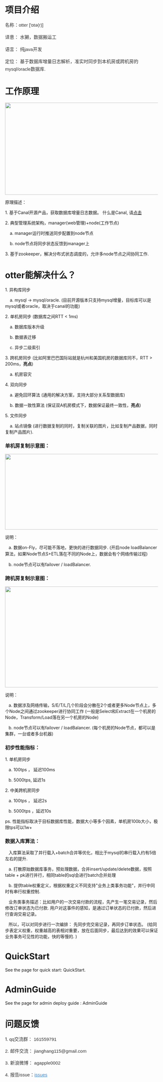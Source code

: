 <div class="blog_content">
    <div class="iteye-blog-content-contain" style="font-size: 14px;">
<h1>项目介绍</h1>
<p style="margin-top: 15px; margin-bottom: 15px; color: #333333; font-family: Helvetica, arial, freesans, clean, sans-serif; font-size: 15px; line-height: 25px;">名称：otter ['ɒtə(r)]</p>
<p style="margin-top: 15px; margin-bottom: 15px; color: #333333; font-family: Helvetica, arial, freesans, clean, sans-serif; font-size: 15px; line-height: 25px;">译意： 水獭，数据搬运工</p>
<p style="margin-top: 15px; margin-bottom: 15px; color: #333333; font-family: Helvetica, arial, freesans, clean, sans-serif; font-size: 15px; line-height: 25px;">语言： 纯java开发</p>
<p style="margin-top: 15px; margin-bottom: 15px; color: #333333; font-family: Helvetica, arial, freesans, clean, sans-serif; font-size: 15px; line-height: 25px;">定位： 基于数据库增量日志解析，准实时同步到本机房或跨机房的mysql/oracle数据库. </p>
<p> </p>
<h1>工作原理</h1>
<p><img width="848" src="http://dl2.iteye.com/upload/attachment/0088/1189/d420ca14-2d80-3d55-8081-b9083606a801.jpg" height="303" alt=""></p>
<p>原理描述：</p>
<p>1.   基于Canal开源产品，获取数据库增量日志数据。 什么是Canal,  请<a href="https://github.com/alibaba/canal">点击</a></p>
<p>2.   典型管理系统架构，manager(web管理)+node(工作节点)</p>
<p>&nbsp;&nbsp;&nbsp;     a.  manager运行时推送同步配置到node节点</p>
<p>&nbsp;&nbsp;&nbsp;     b.  node节点将同步状态反馈到manager上</p>
<p>3.  基于zookeeper，解决分布式状态调度的，允许多node节点之间协同工作. </p>
<p> </p>
<h1>otter能解决什么？</h1>
<p>1.  异构库同步</p>
<p>&nbsp;&nbsp;&nbsp;   a.  mysql -&gt;  mysql/oracle.  (目前开源版本只支持mysql增量，目标库可以是mysql或者oracle，取决于canal的功能)</p>
<p>2.  单机房同步 (数据库之间RTT &lt; 1ms)</p>
<p>&nbsp;&nbsp;&nbsp;   a. 数据库版本升级</p>
<p>&nbsp;&nbsp;&nbsp;   b. 数据表迁移</p>
<p>&nbsp;&nbsp;&nbsp;   c. 异步二级索引</p>
<p>3.  跨机房同步 (比如阿里巴巴国际站就是杭州和美国机房的数据库同不，RTT &gt; 200ms，<strong>亮点</strong>)</p>
<p>&nbsp;&nbsp;&nbsp;   a. 机房容灾</p>
<p>4.  双向同步</p>
<p>&nbsp;&nbsp;&nbsp;    a.  避免回环算法  (通用的解决方案，支持大部分关系型数据库)</p>
<p>&nbsp;&nbsp;&nbsp;    b.  数据一致性算法   (保证双A机房模式下，数据保证最终一致性，<strong>亮点</strong>)</p>
<p>5.  文件同步</p>
<p>&nbsp;&nbsp;&nbsp;    a.  站点镜像  (进行数据复制的同时，复制关联的图片，比如复制产品数据，同时复制产品图片).</p>
<p> </p>
<h3>单机房复制示意图：</h3>
<p><img height="249" width="563" src="http://dl2.iteye.com/upload/attachment/0088/1975/dede22c8-59ca-378a-90d5-4f45b289ab30.jpg" alt=""></p>
<p>说明： </p>
<p>   &nbsp;&nbsp;&nbsp;a.  数据on-Fly，尽可能不落地，更快的进行数据同步.  (开启node <span style="line-height: 1.5;">loadBalancer算法，如果Node节点S+ETL落在不同的Node上，数据会有个网络传输过程</span><span style="line-height: 1.5;">)</span></p>
<p>   &nbsp;&nbsp;&nbsp;b.  node节点可以有failover /  loadBalancer.  </p>
<p> </p>
<h3>跨机房复制示意图：</h3>
<p><img height="332" width="667" src="http://dl2.iteye.com/upload/attachment/0088/1981/5369b533-5b9a-32e6-bbc0-14c407188e93.jpg" alt=""></p>
<p>说明： </p>
<p>   &nbsp;&nbsp;&nbsp;a.  数据涉及网络传输，S/E/T/L几个阶段会分散在2个或者更多Node节点上，多个Node之间通过zookeeper进行协同工作  (一般是Select和Extract在一个机房的Node，Transform/Load落在另一个机房的Node)</p>
<p>   &nbsp;&nbsp;&nbsp;b.  node节点可以有failover /  loadBalancer.  (每个机房的Node节点，都可以是集群，一台或者多台机器)</p>
<p> </p>
<h3>初步性能指标：</h3>
<p>1.  单机房同步</p>
<p>   &nbsp;&nbsp;&nbsp;a.  100tps ， 延迟100ms</p>
<p>   &nbsp;&nbsp;&nbsp;b.  5000tps,  延迟1s</p>
<p>2.  中美跨机房同步</p>
<p>   &nbsp;&nbsp;&nbsp;a.  100tps ， 延迟2s</p>
<p>   &nbsp;&nbsp;&nbsp;b.  5000tps ，延迟10s</p>
ps. 性能指标取决于目标数据库性能，数据大小等多个因素，单机房100b大小，极限tps可以1w+
<p> </p>
<h3>数据入库算法：</h3>
<p>   &nbsp;&nbsp;&nbsp;入库算法采取了并行载入+batch合并等优化，相比于mysql的串行载入约有5倍左右的提升.   </p>
<p>   &nbsp;&nbsp;&nbsp;a.  打散原始数据库事务，预处理数据，合并insert/update/delete数据，按照table + pk进行并行，相同table的sql会进行batch合并处理</p>
<p>   &nbsp;&nbsp;&nbsp;b.  提供table权重定义，根据权重定义不同支持"业务上类事务功能"，并行中同时有串行权重控制. </p>
<p>  </p>
<p>  &nbsp;&nbsp;&nbsp;业务类事务描述：比如用户的一次交易付款的流程，先产生一笔交易记录，然后修改订单状态为已付款.  用户对这事件的感知，是通过订单状态的已付款，然后进行查询交易记录。</p>
<p>  &nbsp;&nbsp;&nbsp;所以，可以对同步进行一次编排： 先同步完交易记录，再同步订单状态。 (给同步表定义权重，权重越高的表相对重要，放在后面同步，最后达到的效果可以保证业务事务可见性的功能，快的等慢的. )</p>
<p>   </p>
<h1>QuickStart</h1>
<p>See the page for quick start: QuickStart.</p>
<p> </p>
<h1>AdminGuide</h1>
<p>See the page for admin deploy guide : AdminGuide</p>
<p> </p>
<h1>问题反馈</h1>
<p>1.  <span style="color: #333333; font-family: Helvetica, arial, freesans, clean, sans-serif; font-size: 15px; line-height: 25px;">qq交流群： 161559791</span></p>
<p><span style="color: #333333; font-family: Helvetica, arial, freesans, clean, sans-serif; font-size: 15px; line-height: 25px;">2.  </span><span style="color: #333333; font-family: Helvetica, arial, freesans, clean, sans-serif; font-size: 15px; line-height: 25px;">邮件交流： jianghang115@gmail.com</span></p>
<p><span style="color: #333333; font-family: Helvetica, arial, freesans, clean, sans-serif; font-size: 15px; line-height: 25px;">3.  </span><span style="color: #333333; font-family: Helvetica, arial, freesans, clean, sans-serif; font-size: 15px; line-height: 25px;">新浪微博： agapple0002</span></p>
<p><span style="color: #333333; font-family: Helvetica, arial, freesans, clean, sans-serif; font-size: 15px; line-height: 25px;">4.  </span><span style="color: #333333; font-family: Helvetica, arial, freesans, clean, sans-serif; font-size: 15px; line-height: 25px;">报告issue：</span><a href="https://github.com/agapple/otter/issues" style="color: #4183c4; font-family: Helvetica, arial, freesans, clean, sans-serif; font-size: 15px; line-height: 25px;">issues</a></p>
<p> </p>
</div>